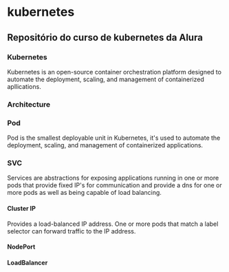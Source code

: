 # kubernetes
## Repositório do curso de kubernetes da Alura

### Kubernetes
Kubernetes is an open-source container orchestration platform designed to automate the deployment, scaling, and management of containerized apllications.

### Architecture

### Pod
Pod is the smallest deployable unit in Kubernetes, it's used to automate the deployment, scaling, and management of containerized applications.

### SVC
Services are abstractions for exposing applications running in one or more pods that provide fixed IP's for communication and provide a dns for one or more pods as well as being capable of load balancing.

#### Cluster IP
Provides a load-balanced IP address. One or more pods that match a label selector can forward traffic to the IP address.
#### NodePort
#### LoadBalancer